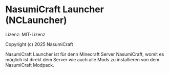 # NasumiCraft Launcher (NCLauncher)

Lizenz: MIT-Lizenz

Copyright (c) 2025 NasumiCraft


NasumiCraft Launcher ist für denn Minecraft Server NasumiCraft,
womit es möglich ist direkt dem Server wie auch alle Mods zu installieren
von dem NasumiCraft Modpack.
